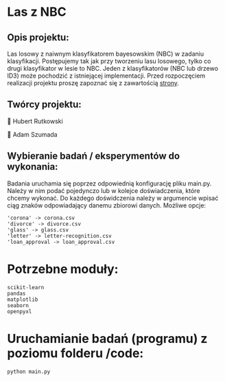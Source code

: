 # Las z NBC


## Opis projektu:
Las losowy z naiwnym klasyfikatorem bayesowskim (NBC) w zadaniu klasyfikacji. Postępujemy tak jak przy tworzeniu lasu losowego, tylko co drugi klasyfikator w lesie to NBC. Jeden z klasyfikatorów (NBC lub drzewo ID3) może pochodzić z istniejącej implementacji. Przed rozpoczęciem realizacji projektu proszę zapoznać się z zawartością [strony](http://staff.elka.pw.edu.pl/~rbiedrzy/UMA/index.html).

## Twórcy projektu:

  💠 Hubert Rutkowski
  
  💠 Adam Szumada

## Wybieranie badań / eksperymentów do wykonania:
Badania uruchamia się poprzez odpowiednią konfigurację pliku main.py.
Należy w nim podać pojedynczo lub w kolejce doświadczenia, które chcemy wykonać.
Do każdego doświdczenia należy w argumencie wpisać ciąg znaków odpowiadający danemu zbiorowi danych.
Możliwe opcje:

    'corona' -> corona.csv
    'divorce' -> divorce.csv
    'glass' -> glass.csv
    'letter' -> letter-recognition.csv
    'loan_approval -> loan_approval.csv

# Potrzebne moduły:
    scikit-learn
    pandas
    matplotlib
    seaborn
    openpyxl

# Uruchamianie badań (programu) z poziomu folderu /code:
    python main.py